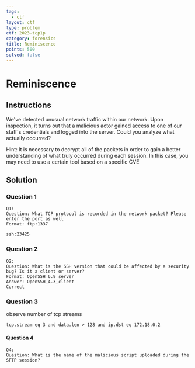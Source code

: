 ```yaml
---
tags:
  - ctf
layout: ctf
type: problem
ctf: 2023-tcp1p
category: forensics
title: Reminiscence
points: 500
solved: false
---
```


# Reminiscence

## Instructions

We've detected unusual network traffic within our network. Upon inspection, it turns out that a malicious actor gained access to one of our staff's credentials and logged into the server. Could you analyze what actually occurred?

Hint: It is necessary to decrypt all of the packets in order to gain a better understanding of what truly occurred during each session. In this case, you may need to use a certain tool based on a specific CVE

## Solution


### Question 1

```
Q1:
Question: What TCP protocol is recorded in the network packet? Please enter the port as well
Format: ftp:1337
```

```
ssh:23425
```

### Question 2

```
Q2:
Question: What is the SSH version that could be affected by a security bug? Is it a client or server?
Format: OpenSSH_6.9_server
Answer: OpenSSH_4.3_client
Correct
```

### Question 3

observe number of tcp streams

```
tcp.stream eq 3 and data.len > 128 and ip.dst eq 172.18.0.2
```

#### Question 4

```
Q4:
Question: What is the name of the malicious script uploaded during the SFTP session?

```